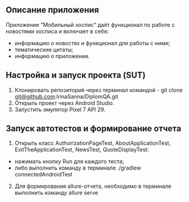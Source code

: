 ## Описание приложения
Приложение "Мобильный хоспис" даёт функционал по работе с новостями хосписа и включает в себя:

* информацию о новостях и функционал для работы с ними;
* тематические цитаты;
* информацию о приложении.

## Настройка и запуск проекта (SUT)

1. Клонировать репозиторий через терминал командой - git clone git@github.com:IrinaSanna/DiplomQA.git
2. Открыть проект через Android Studio.
3. Запустить эмулятор Pixel 7 API 29.

## Запуск автотестов и формирование отчета

1. Открыть класс AuthorizationPageTest, AboutApplicationTest, ExitTheApplicationTest, NewsTest, QuoteDisplayTest:
* нажимать кнопку Run для каждого теста;
* либо выполнить команду в терминале ./gradlew connectedAndroidTest
2. Для формирования allure-отчета, необходимо в терминале выполнить команду allure serve